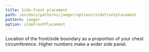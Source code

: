 ```yaml
---
title: Side-front placement
path: /en/docs/patterns/jaeger/options/sidefrontplacement
pattern: jaeger
option: sideFrontPlacement
---
```


Location of the front/side boundary as a proportion of your chest circumference. Higher numbers make a wider side panel.